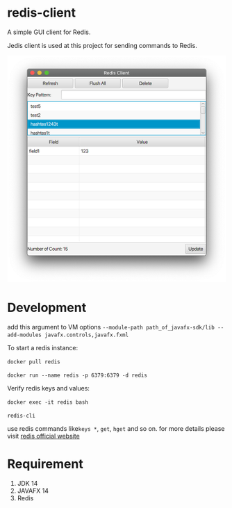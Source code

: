 # redis-client
A simple GUI client for Redis.

Jedis client is used at this project for sending commands to Redis. 

![redis-client](./screenshot/Screenshot.png)

# Development
add this argument to VM options
`--module-path path_of_javafx-sdk/lib --add-modules javafx.controls,javafx.fxml`

To start a redis instance:

`docker pull redis`

`docker run --name redis -p 6379:6379 -d redis`

Verify redis keys and values:

`docker exec -it redis bash`

`redis-cli`

use redis commands like`keys *`, `get`, `hget` and so on.
for more details please visit <a href="https://redis.io/commands" target="_blank">redis official website</a>

# Requirement
1. JDK 14
2. JAVAFX 14
3. Redis

